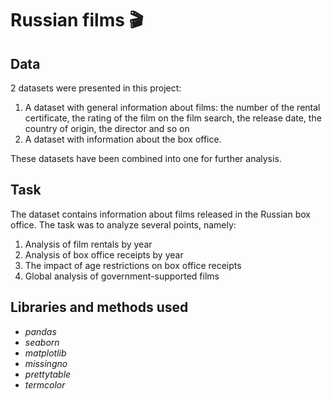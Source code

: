 # Russian films 🎬

## Data

2 datasets were presented in this project:

1) A dataset with general information about films: the number of the rental certificate, the rating of the film on the film search, the release date, the country of origin, the director and so on
2) A dataset with information about the box office.

These datasets have been combined into one for further analysis.

## Task

The dataset contains information about films released in the Russian box office. The task was to analyze several points, namely:

1) Analysis of film rentals by year
2) Analysis of box office receipts by year
3) The impact of age restrictions on box office receipts
4) Global analysis of government-supported films

## Libraries and methods used

- *pandas*
- *seaborn*
- *matplotlib*
- *missingno*
- *prettytable*
- *termcolor*
